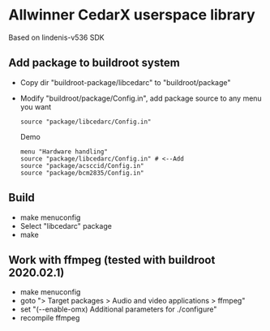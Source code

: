 # Allwinner CedarX userspace library
Based on lindenis-v536 SDK

## Add package to buildroot system
- Copy dir "buildroot-package/libcedarc" to "buildroot/package"

- Modify "buildroot/package/Config.in", add package source to any menu you want
    ```
    source "package/libcedarc/Config.in"
    ```
    Demo
    ```
    menu "Hardware handling"
    source "package/libcedarc/Config.in" # <--Add
    source "package/acsccid/Config.in"
    source "package/bcm2835/Config.in"
    ```

## Build
- make menuconfig
- Select "libcedarc" package
- make

## Work with ffmpeg (tested with buildroot 2020.02.1)
- make menuconfig
- goto "> Target packages > Audio and video applications > ffmpeg"
- set "(--enable-omx) Additional parameters for ./configure"
- recompile ffmpeg
